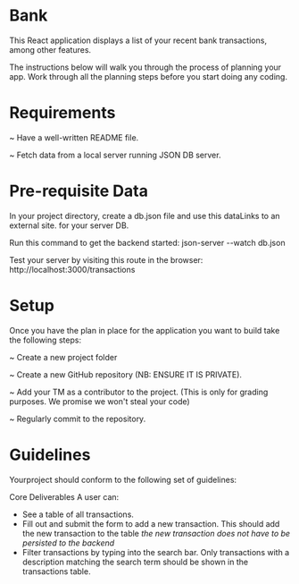 # Bank
This React application displays a list of your recent bank transactions, among other features.


The instructions below will walk you through the process of planning your app. Work through all the planning steps before you start doing any coding.

 

# Requirements

~ Have a well-written README file.

~ Fetch data from a local server running JSON DB server.

# Pre-requisite Data
In your project directory, create a db.json file and use this dataLinks to an external site. for your server DB.

Run this command to get the backend started: json-server --watch db.json

Test your server by visiting this route in the browser: http://localhost:3000/transactions
 

# Setup
Once you have the plan in place for the application you want to build take the following steps:

~ Create a new project folder

~ Create a new GitHub repository (NB: ENSURE IT IS PRIVATE).

~ Add your TM as a contributor to the project. (This is only for grading purposes. We promise we won't steal your code)

~ Regularly commit to the repository.


# Guidelines
Yourproject should conform to the following set of guidelines:

Core Deliverables
A user can:

* See a table of all transactions.
* Fill out and submit the form to add a new transaction. This should add the new transaction to the table *the new transaction does not have to be persisted to the backend*
* Filter transactions by typing into the search bar. Only transactions with a description matching the search term should be shown in the transactions table.
